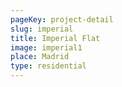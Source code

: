 ```yaml
---
pageKey: project-detail
slug: imperial
title: Imperial Flat
image: imperial1
place: Madrid
type: residential
---
```

